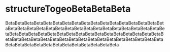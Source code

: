 # structureTogeoBetaBetaBeta
BetaBetaBetaBetaBetaBetaBetaBetaBetaBetaBetaBetaBetaBetaBetaBetaBetaBetaBetaBetaBetaBetaBetaBetaBetaBetaBetaBetaBetaBetaBetaBetaBetaBetaBetaBetaBetaBetaBetaBetaBetaBetaBetaBetaBetaBetaBetaBetaBetaBetaBetaBetaBetaBetaBetaBetaBetaBetaBetaBetaBetaBetaBetaBetaBetaBetaBetaBetaBetaBetaBetaBetaBetaBetaBetaBetaBetaBetaBeta
